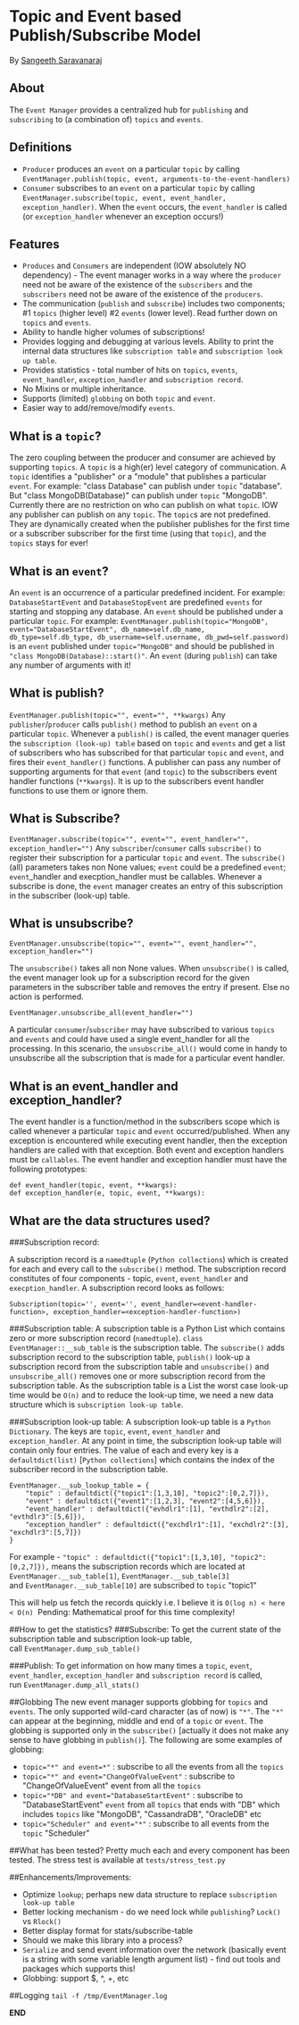 Topic and Event based Publish/Subscribe Model
=============================================

By [Sangeeth Saravanaraj](https://github.com/sangeeths)

## About

The `Event Manager` provides a centralized hub for `publishing` and `subscribing` to (a combination of) `topics` and `events`. 

## Definitions

 * `Producer` produces an `event` on a particular `topic` by calling `EventManager.publish(topic, event, arguments-to-the-event-handlers)`
 * `Consumer` subscribes to an `event` on a particular `topic` by calling `EventManager.subscribe(topic, event, event_handler, exception_handler)`. When the `event` occurs, the `event_handler` is called (or `exception_handler` whenever an exception occurs!)

## Features
 * `Produces` and `Consumers` are independent (IOW absolutely NO dependency) - The event manager works in a way where the `producer` need not be aware of the existence of the `subscribers` and the `subscribers` need not be aware of the existence of the `producers`. 
 * The communication (`publish` and `subscribe`) includes two components; #1 `topics` (higher level) #2 `events` (lower level). Read further down on `topics` and `events`.
 * Ability to handle higher volumes of subscriptions!
 * Provides logging and debugging at various levels. Ability to print the internal data structures like `subscription table` and `subscription look up table`. 
 * Provides statistics - total number of hits on `topics`, `events`, `event_handler`, `exception_handler` and `subscription record`.
 * No Mixins or multiple inheritance. 
 * Supports (limited) `globbing` on both `topic` and `event`.
 * Easier way to add/remove/modify `events`. 

## What is a `topic`?
The zero coupling between the producer and consumer are achieved by supporting `topics`. A `topic` is a high(er) level category of communication. A `topic` identifies a "publisher" or a "module" that publishes a particular `event`. For example: "class Database" can publish under `topic` "database". But "class MongoDB(Database)" can publish under `topic` "MongoDB". Currently there are no restriction on who can publish on what `topic`. IOW any publisher can publish on any `topic`. The `topic`s are not predefined. They are dynamically created when the publisher publishes for the first time or a subscriber subscriber for the first time (using that `topic`), and the `topics` stays for ever! 

## What is an `event`?
An `event` is an occurrence of a particular predefined incident. For example: `DatabaseStartEvent` and `DatabaseStopEvent` are predefined `events` for starting and stopping any database. An `event` should be published under a particular `topic`. For example: `EventManager.publish(topic="MongoDB", event="DatabaseStartEvent", db_name=self.db_name, db_type=self.db_type, db_username=self.username, db_pwd=self.password)` is an `event` published under `topic="MongoDB"` and should be published in `"class MongoDB(Database)::start()"`. An `event` (during `publish`) can take any number of arguments with it!
 
## What is publish?
```EventManager.publish(topic="", event="", **kwargs)```
Any `publisher`/`producer` calls `publish()` method to publish an `event` on a particular `topic`. Whenever a `publish()` is called, the event manager queries the `subscription (look-up) table` based on `topic` and `events` and get a list of subscribers who has subscribed for that particular `topic` and `event`, and fires their `event_handler()` functions. A publisher can pass any number of supporting arguments for that `event` (and `topic`) to the subscribers event handler functions (`**kwargs`). It is up to the subscribers event handler functions to use them or ignore them. 

## What is Subscribe?
```EventManager.subscribe(topic="", event="", event_handler="", exception_handler="")```
Any `subscriber`/`consumer` calls `subscribe()` to register their subscription for a particular `topic` and `event`. The `subscribe()` (all) parameters takes non None values; `event` could be a predefined `event`; `event`_handler and execption_handler must be callables. Whenever a subscribe is done, the `event` manager creates an entry of this subscription in the subscriber (look-up) table. 

## What is unsubscribe?

```
EventManager.unsubscribe(topic="", event="", event_handler="", exception_handler="")
```
The `unsubscribe()` takes all non None values. When `unsubscribe()` is called, the event manager look up for a subscription record for the given parameters in the subscriber table and removes the entry if present. Else no action is performed. 

```
EventManager.unsubscribe_all(event_handler="")
``` 
A particular `consumer`/`subscriber` may have subscribed to various `topics` and `events` and could have used a single event_handler for all the processing. In this scenario, the `unsubscribe_all()` would come in handy to unsubscribe all the subscription that is made for a particular event handler. 


## What is an event_handler and exception_handler?

The event handler is a function/method in the subscribers scope which is called whenever a particular `topic` and `event` occurred/published. When any exception is encountered while executing event handler, then the exception handlers are called with that exception. Both event and exception handlers must be `callables`. The event handler and exception handler must have the following prototypes:

```
def event_handler(topic, event, **kwargs):
def exception_handler(e, topic, event, **kwargs):
```

## What are the data structures used?

###Subscription record:

A subscription record is a `namedtuple` (`Python collections`) which is created for each and every call to the `subscribe()` method. The subscription record constitutes of four components - topic, `event`, `event_handler` and `execption_handler`. A subscription record looks as follows:

```Subscription(topic='', event='', event_handler=<event-handler-function>, exception_handler=<exception-handler-function>)```


###Subscription table:
A subscription table is a Python List which contains zero or more subscription record (`namedtuple`). `class EventManager::__sub_table` is the subscription table. The `subscribe()` adds subscription record to the subscription table, `publish()` look-up a subscription record from the subscription table and `unsubscribe()` and `unsubscribe_all()` removes one or more subscription record from the subscription table. As the subscription table is a List the worst case look-up time would be `O(n)` and to reduce the look-up time, we need a new data structure which is `subscription look-up table`. 

###Subscription look-up table:
A subscription look-up table is a `Python Dictionary`. The keys are `topic`, `event`, `event_handler` and `exception_handler`. At any point in time, the subscription look-up table will contain only four entries. The value of each and every key is a `defaultdict(list)` [`Python collections`] which contains the index of the subscriber record in the subscription table.

```
EventManager.__sub_lookup_table = {
    "topic" : defaultdict({"topic1":[1,3,10], "topic2":[0,2,7]}),
    "event" : defaultdict({"event1":[1,2,3], "event2":[4,5,6]}),
    "event_handler" : defaultdict({"evhdlr1":[1], "evthdlr2":[2], "evthdlr3":[5,6]}),
    "exception_handler" : defaultdict({"exchdlr1":[1], "exchdlr2":[3], "exchdlr3":[5,7]})
}
```

For example - `"topic" : defaultdict({"topic1":[1,3,10], "topic2":[0,2,7]}),` means the subscription records which are located at `EventManager.__sub_table[1]`, `EventManager.__sub_table[3]` and `EventManager.__sub_table[10]` are subscribed to `topic` "topic1"

This will help us fetch the records quickly i.e. I believe it is `O(log n) < here < O(n)` 
Pending: Mathematical proof for this time complexity!

##How to get the statistics?
###Subscribe:
To get the current state of the subscription table and subscription look-up table, call `EventManager.dump_sub_table()`

###Publish:
To get information on how many times a `topic`, `event`, `event_handler`, `exception_handler` and `subscription record` is called, run `EventManager.dump_all_stats()`

##Globbing
The new event manager supports globbing for `topics` and `events`. The only supported wild-card character (as of now) is `"*"`. The `"*"` can appear at the beginning, middle and end of a `topic` or `event`. The globbing is supported only in the `subscribe()` [actually it does not make any sense to have globbing in `publish()`]. The following are some examples of globbing:

 * `topic="*" and event=*"` : subscribe to all the events from all the `topics`
 * `topic="*" and event="ChangeOfValueEvent"` : subscribe to "ChangeOfValueEvent" event from all the `topics`
 * `topic="*DB" and event="DatabaseStartEvent"` : subscribe to "DatabaseStartEvent" `event` from all `topics` that ends with "DB" which includes `topics` like "MongoDB", "CassandraDB", "OracleDB" etc
 * `topic="Scheduler" and event="*"` : subscribe to all events from the `topic` "Scheduler"

##What has been tested?
Pretty much each and every component has been tested. The stress test is available at `tests/stress_test.py`

##Enhancements/Improvements:
 * Optimize `lookup`; perhaps new data structure to replace `subscription look-up table`
 * Better locking mechanism - do we need lock while `publishing`? `Lock()` vs `Rlock()`
 * Better display format for stats/subscribe-table
 * Should we make this library into a process? 
 * `Serialize` and send event information over the network (basically event is a string with some variable length argument list) - find out tools and packages which supports this! 
 * Globbing: support $, ^, +, etc 

##Logging
```tail -f /tmp/EventManager.log```


__END__
